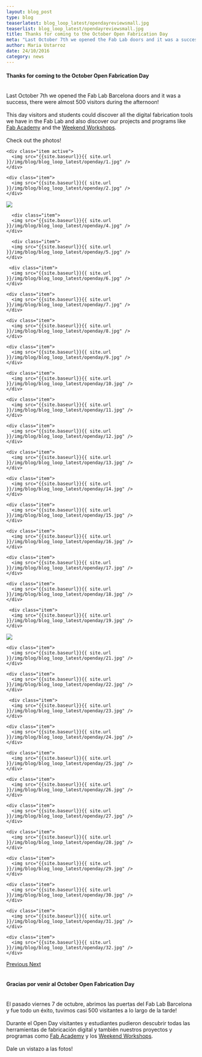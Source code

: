 ```yaml
---
layout: blog_post
type: blog
teaserlatest: blog_loop_latest/opendayreviewsmall.jpg
teaserlist: blog_loop_latest/opendayreviewsmall.jpg
title: Thanks for coming to the October Open Fabrication Day
meta: "Last October 7th we opened the Fab Lab doors and it was a success, check out the photos!"
author: Maria Ustarroz
date: 24/10/2016
category: news
---
```


<h4>Thanks for coming to the October Open Fabrication Day</h4>
<br>
Last October 7th we opened the Fab Lab Barcelona doors and it was a success, there were almost 500 visitors during the afternoon!<br>
<br>
This day visitors and students could discover all the digital fabrication tools we have in the Fab Lab and also discover our projects and programs like <a href="http://fablabbcn.org/fab_academy.html">Fab Academy</a> and the <a href="http://fablabbcn.org/event/2016/09/09/weekendworkshopautumn.html">Weekend Workshops</a>.<br>
<br>
Check out the photos!<br>



<!----- Image Slider ----------------------------- Image Slider -------------->


<div id="carousel-example-generic" class="carousel slide" data-ride="carousel">

<!--------------- Wrapper for slides --------------->

  <div class="carousel-inner" role="listbox">
   
    <div class="item active">
      <img src="{{site.baseurl}}{{ site.url }}/img/blog/blog_loop_latest/openday/1.jpg" />
    </div>
    
    <div class="item">
      <img src="{{site.baseurl}}{{ site.url }}/img/blog/blog_loop_latest/openday/2.jpg" />
    </div>

  <div class="item">
      <img src="{{site.baseurl}}{{ site.url }}/img/blog/blog_loop_latest/openday/3.jpg" />
    </div>
    
      <div class="item">
      <img src="{{site.baseurl}}{{ site.url }}/img/blog/blog_loop_latest/openday/4.jpg" />
    </div>
    
      <div class="item">
      <img src="{{site.baseurl}}{{ site.url }}/img/blog/blog_loop_latest/openday/5.jpg" />
    </div>
     
     <div class="item">
      <img src="{{site.baseurl}}{{ site.url }}/img/blog/blog_loop_latest/openday/6.jpg" />
    </div>
    
    <div class="item">
      <img src="{{site.baseurl}}{{ site.url }}/img/blog/blog_loop_latest/openday/7.jpg" />
    </div>
    
    <div class="item">
      <img src="{{site.baseurl}}{{ site.url }}/img/blog/blog_loop_latest/openday/8.jpg" />
    </div>
    
    <div class="item">
      <img src="{{site.baseurl}}{{ site.url }}/img/blog/blog_loop_latest/openday/9.jpg" />
    </div>
    
    <div class="item">
      <img src="{{site.baseurl}}{{ site.url }}/img/blog/blog_loop_latest/openday/10.jpg" />
    </div>
    
    <div class="item">
      <img src="{{site.baseurl}}{{ site.url }}/img/blog/blog_loop_latest/openday/11.jpg" />
    </div>
    
    <div class="item">
      <img src="{{site.baseurl}}{{ site.url }}/img/blog/blog_loop_latest/openday/12.jpg" />
    </div>
    
    <div class="item">
      <img src="{{site.baseurl}}{{ site.url }}/img/blog/blog_loop_latest/openday/13.jpg" />
    </div>
    
    <div class="item">
      <img src="{{site.baseurl}}{{ site.url }}/img/blog/blog_loop_latest/openday/14.jpg" />
    </div>
    
    <div class="item">
      <img src="{{site.baseurl}}{{ site.url }}/img/blog/blog_loop_latest/openday/15.jpg" />
    </div>
    
    <div class="item">
      <img src="{{site.baseurl}}{{ site.url }}/img/blog/blog_loop_latest/openday/16.jpg" />
    </div>
    
    <div class="item">
      <img src="{{site.baseurl}}{{ site.url }}/img/blog/blog_loop_latest/openday/17.jpg" />
    </div>
    
    <div class="item">
      <img src="{{site.baseurl}}{{ site.url }}/img/blog/blog_loop_latest/openday/18.jpg" />
    </div>
     
     <div class="item">
      <img src="{{site.baseurl}}{{ site.url }}/img/blog/blog_loop_latest/openday/19.jpg" />
    </div>

<div class="item">
      <img src="{{site.baseurl}}{{ site.url }}/img/blog/blog_loop_latest/openday/20.jpg" />
    </div>
    
    <div class="item">
      <img src="{{site.baseurl}}{{ site.url }}/img/blog/blog_loop_latest/openday/21.jpg" />
    </div>
    
    <div class="item">
      <img src="{{site.baseurl}}{{ site.url }}/img/blog/blog_loop_latest/openday/22.jpg" />
    </div>
     
     <div class="item">
      <img src="{{site.baseurl}}{{ site.url }}/img/blog/blog_loop_latest/openday/23.jpg" />
    </div>
    
    <div class="item">
      <img src="{{site.baseurl}}{{ site.url }}/img/blog/blog_loop_latest/openday/24.jpg" />
    </div>
    
    <div class="item">
      <img src="{{site.baseurl}}{{ site.url }}/img/blog/blog_loop_latest/openday/25.jpg" />
    </div>
    
    <div class="item">
      <img src="{{site.baseurl}}{{ site.url }}/img/blog/blog_loop_latest/openday/26.jpg" />
    </div>
    
    <div class="item">
      <img src="{{site.baseurl}}{{ site.url }}/img/blog/blog_loop_latest/openday/27.jpg" />
    </div>
    
    <div class="item">
      <img src="{{site.baseurl}}{{ site.url }}/img/blog/blog_loop_latest/openday/28.jpg" />
    </div>
    
    <div class="item">
      <img src="{{site.baseurl}}{{ site.url }}/img/blog/blog_loop_latest/openday/29.jpg" />
    </div>
    
    <div class="item">
      <img src="{{site.baseurl}}{{ site.url }}/img/blog/blog_loop_latest/openday/30.jpg" />
    </div>
    
    <div class="item">
      <img src="{{site.baseurl}}{{ site.url }}/img/blog/blog_loop_latest/openday/31.jpg" />
    </div>
    
    <div class="item">
      <img src="{{site.baseurl}}{{ site.url }}/img/blog/blog_loop_latest/openday/32.jpg" />
    </div>
     
  </div>

<!-------------------- Controls --------------------->

  <a class="left carousel-control" href="#carousel-example-generic" role="button" data-slide="prev">
    <span class="glyphicon glyphicon-chevron-left" aria-hidden="true"></span>
    <span class="sr-only">Previous</span>
  </a>
  <a class="right carousel-control" href="#carousel-example-generic" role="button" data-slide="next">
    <span class="glyphicon glyphicon-chevron-right" aria-hidden="true"></span>
    <span class="sr-only">Next</span>
  </a>
</div>

<br>

<h4>Gracias por venir al October Open Fabrication Day</h4>
<br>
El pasado viernes 7 de octubre, abrimos las puertas del Fab Lab Barcelona y fue todo un éxito, tuvimos casi 500 visitantes a lo largo de la tarde!<br>
<br>
Durante el Open Day visitantes y estudiantes pudieron descubrir todas las herramientas de fabricación digital y también nuestros proyectos y programas como <a href="http://fablabbcn.org/fab_academy.html">Fab Academy</a> y los <a href="http://fablabbcn.org/event/2016/09/09/weekendworkshopautumn.html">Weekend Workshops</a>.<br>
<br>
Dale un vistazo a las fotos!<br>




